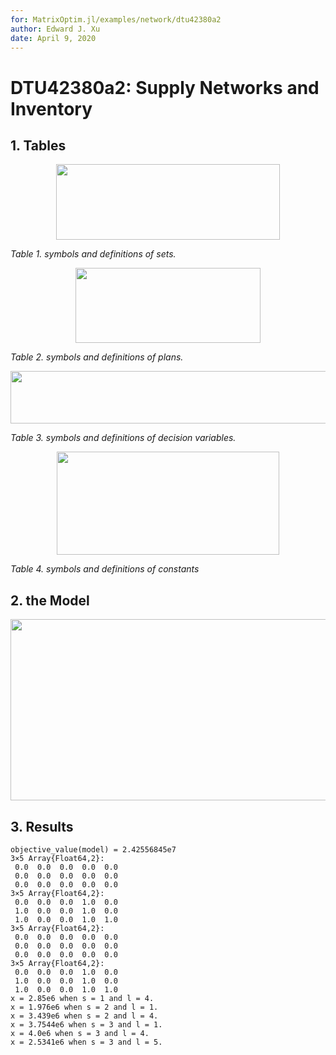 ```yaml
---
for: MatrixOptim.jl/examples/network/dtu42380a2
author: Edward J. Xu
date: April 9, 2020
---
```


# DTU42380a2: Supply Networks and Inventory

## 1. Tables

<p align="center"><img src="/examples/network/dtu42380a2/tex/a3158c98a89c87e55d5211ccb6b0168a.svg?invert_in_darkmode&sanitize=true" align=middle width=358.31081385pt height=120.32873654999999pt/></p>

_Table 1. symbols and definitions of sets._

<p align="center"><img src="/examples/network/dtu42380a2/tex/63ba5bd96a565805246786ca412ce656.svg?invert_in_darkmode&sanitize=true" align=middle width=296.98673565pt height=120.32873654999999pt/></p>

_Table 2. symbols and definitions of plans._

<p align="center"><img src="/examples/network/dtu42380a2/tex/46a2ca15b7d7adbec7edb8efe6a89b19.svg?invert_in_darkmode&sanitize=true" align=middle width=541.0358745pt height=84.10510679999999pt/></p>

_Table 3. symbols and definitions of decision variables._

<p align="center"><img src="/examples/network/dtu42380a2/tex/5956bf7924dc62634933540139d96ef4.svg?invert_in_darkmode&sanitize=true" align=middle width=356.34182925pt height=165.0311784pt/></p>

_Table 4. symbols and definitions of constants_

## 2. the Model

<p align="center"><img src="/examples/network/dtu42380a2/tex/12bf6d777e80a8b6c7717dc97a66ef5c.svg?invert_in_darkmode&sanitize=true" align=middle width=648.33550815pt height=290.38941195pt/></p>

## 3. Results

```
objective_value(model) = 2.42556845e7
3×5 Array{Float64,2}:
 0.0  0.0  0.0  0.0  0.0
 0.0  0.0  0.0  0.0  0.0
 0.0  0.0  0.0  0.0  0.0
3×5 Array{Float64,2}:
 0.0  0.0  0.0  1.0  0.0
 1.0  0.0  0.0  1.0  0.0
 1.0  0.0  0.0  1.0  1.0
3×5 Array{Float64,2}:
 0.0  0.0  0.0  0.0  0.0
 0.0  0.0  0.0  0.0  0.0
 0.0  0.0  0.0  0.0  0.0
3×5 Array{Float64,2}:
 0.0  0.0  0.0  1.0  0.0
 1.0  0.0  0.0  1.0  0.0
 1.0  0.0  0.0  1.0  1.0
x = 2.85e6 when s = 1 and l = 4.
x = 1.976e6 when s = 2 and l = 1.
x = 3.439e6 when s = 2 and l = 4.
x = 3.7544e6 when s = 3 and l = 1.
x = 4.0e6 when s = 3 and l = 4.
x = 2.5341e6 when s = 3 and l = 5.
```
